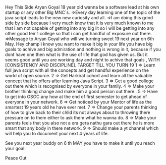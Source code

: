 Hey This Side Aryan Goyal 18 year old wanna be a software lead at his own startup or any other Big MNC`s.
     =>Every day learning one of the topic of the java script leads to the new new curiosity and all.
     =>I am doing this grind side by side because i very much know that it is very much known to me that i am not capable of getting into any big iit so i will be getting into any other good teir 1 college so that i can get handful of exposure out there.
     =>Message to Aryan Goyal who will we turning sweet 19 next year on 6th May. 
     Hey champ i know you want to make it big in your life you have big goals to achive and big admiration and nothing is wrong in it, because if you dont have one then what is the use of life that god has given us. But it seems good until you are working day and night to achive that goals , WITH [CONSISTENCY AND DISCIPLINE].
     TARGET TILL YOU TURN 19
    1 => Learn full java script with all the concepts and get handful experience on the world of open source.
    2 => Get Harkirat cohort and learn all the valuable concept that he offers after learning Java Script.
    3 => Get a good college out there which is recognised by everyone in your family.
    4 => Make your brother thinking change and make him a good person out there .
    5 => Have to get into GSOC any how at the end of first semester to get ahead of everyone in your network.
    6 => Get noticed by your Mentor of life as the smartest 19 years old he have ever met.
    7 => Change your parents thinking of how to give back to their chlid its not always about to throwing there pressure on to them either to ask them what he wanna do.
    8 => Make your parents feels that you also not a era gera nathu gara out there he is more smart that any body in there network.
    9 => Should make a yt channel which will help you to document your next 4 years of life.


See you next year buddy on 6 th MAY you have to make it until you reach your goal.

Peace Out 
    
